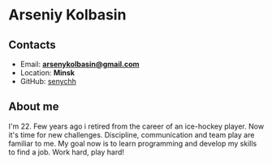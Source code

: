 # Arseniy Kolbasin

## Contacts

* Email: **arsenykolbasin@gmail.com** 
* Location: **Minsk**
* GitHub: [senychh](https://github.com/senychh)

## About me

I'm 22. Few years ago i retired from the career of an ice-hockey player. Now it's time for new challenges. Discipline, communication and team play are familiar to me. My goal now is to learn programming and develop my skills to find a job. Work hard, play hard!